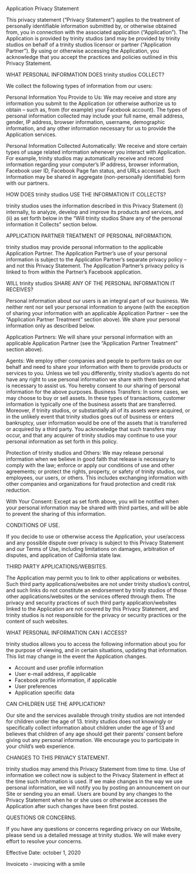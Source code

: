 Application Privacy Statement

This privacy statement (“Privacy Statement”) applies to the treatment of personally identifiable information submitted by, or otherwise obtained from, you in connection with the associated application (“Application”). The Application is provided by  trinity studios (and may be provided by trinity studios on behalf of a  trinity studios licensor or partner (“Application Partner”). By using or otherwise accessing the Application, you acknowledge that you accept the practices and policies outlined in this Privacy Statement.

WHAT PERSONAL INFORMATION DOES  trinity studios COLLECT?

We collect the following types of information from our users:

Personal Information You Provide to Us:
We may receive and store any information you submit to the Application (or otherwise authorize us to obtain – such as, from (for example) your Facebook account). The types of personal information collected may include your full name, email address, gender, IP address, browser information, username, demographic information, and any other information necessary for us to provide the Application services.

Personal Information Collected Automatically:
We receive and store certain types of usage related information whenever you interact with Application. For example,  trinity studios may automatically receive and record information regarding your computer’s IP address, browser information, Facebook user ID, Facebook Page fan status, and URLs accessed. Such information may be shared in aggregate (non-personally identifiable) form with our partners.

HOW DOES  trinity studios USE THE INFORMATION IT COLLECTS?

trinity studios uses the information described in this Privacy Statement (i) internally, to analyze, develop and improve its products and services, and (ii) as set forth below in the “Will  trinity studios Share any of the personal information it Collects” section below.

APPLICATION PARTNER TREATMENT OF PERSONAL INFORMATION.

 trinity studios may provide personal information to the applicable Application Partner. The Application Partner’s use of your personal information is subject to the Application Partner’s separate privacy policy – and not this Privacy Statement. The Application Partner’s privacy policy is linked to from within the Partner’s Facebook application.

WILL  trinity studios SHARE ANY OF THE PERSONAL INFORMATION IT RECEIVES?

Personal information about our users is an integral part of our business. We neither rent nor sell your personal information to anyone (with the exception of sharing your information with an applicable Application Partner – see the “Application Partner Treatment” section above). We share your personal information only as described below.

Application Partners: We will share your personal information with an applicable Application Partner (see the “Application Partner Treatment” section above).

Agents: We employ other companies and people to perform tasks on our behalf and need to share your information with them to provide products or services to you. Unless we tell you differently, trinity studios’s agents do not have any right to use personal information we share with them beyond what is necessary to assist us. You hereby consent to our sharing of personal information for the above purposes. Business Transfers: In some cases, we may choose to buy or sell assets. In these types of transactions, customer information is typically one of the business assets that are transferred. Moreover, if  trinity studios, or substantially all of its assets were acquired, or in the unlikely event that  trinity studios goes out of business or enters bankruptcy, user information would be one of the assets that is transferred or acquired by a third party. You acknowledge that such transfers may occur, and that any acquirer of  trinity studios may continue to use your personal information as set forth in this policy.

Protection of  trinity studios and Others: We may release personal information when we believe in good faith that release is necessary to comply with the law; enforce or apply our conditions of use and other agreements; or protect the rights, property, or safety of  trinity studios, our employees, our users, or others. This includes exchanging information with other companies and organizations for fraud protection and credit risk reduction.

With Your Consent: Except as set forth above, you will be notified when your personal information may be shared with third parties, and will be able to prevent the sharing of this information.

CONDITIONS OF USE.

If you decide to use or otherwise access the Application, your use/access and any possible dispute over privacy is subject to this Privacy Statement and our Terms of Use, including limitations on damages, arbitration of disputes, and application of California state law.

THIRD PARTY APPLICATIONS/WEBSITES.

The Application may permit you to link to other applications or websites. Such third party applications/websites are not under  trinity studios’s control, and such links do not constitute an endorsement by  trinity studios of those other applications/websites or the services offered through them. The privacy and security practices of such third party application/websites linked to the Application are not covered by this Privacy Statement, and  trinity studios is not responsible for the privacy or security practices or the content of such websites.

WHAT PERSONAL INFORMATION CAN I ACCESS?

 trinity studios allows you to access the following information about you for the purpose of viewing, and in certain situations, updating that information. This list may change in the event the Application changes.

- Account and user profile information
- User e-mail address, if applicable
- Facebook profile information, if applicable
- User preferences
- Application specific data

CAN CHILDREN USE THE APPLICATION?

Our site and the services available through  trinity studios are not intended for children under the age of 13. trinity studios does not knowingly or specifically collect information about children under the age of 13 and believes that children of any age should get their parents’ consent before giving out any personal information. We encourage you to participate in your child’s web experience.

CHANGES TO THIS PRIVACY STATEMENT.

 trinity studios may amend this Privacy Statement from time to time. Use of information we collect now is subject to the Privacy Statement in effect at the time such information is used. If we make changes in the way we use personal information, we will notify you by posting an announcement on our Site or sending you an email. Users are bound by any changes to the Privacy Statement when he or she uses or otherwise accesses the Application after such changes have been first posted.

QUESTIONS OR CONCERNS.

If you have any questions or concerns regarding privacy on our Website, please send us a detailed message at  trinity studios. We will make every effort to resolve your concerns.

Effective Date: october 1, 2020

Invoiceto - invoicing with a smile
